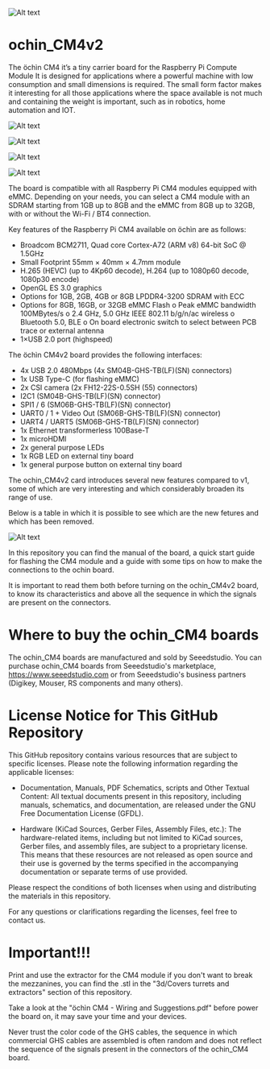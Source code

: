 ![Alt text](images/logo.png?raw=true&=200x "ochin_CM4")
# ochin_CM4v2
The öchìn CM4 it’s a tiny carrier board for the Raspberry Pi Compute Module  It is designed for applications where a powerful machine with low consumption and small dimensions is required. The small form factor makes it interesting for all those applications where the space available is not much and containing the weight is important, such as in robotics, home automation and IOT.

![Alt text](images/ochin_CM4_topDoc.png?raw=true "ochin_CM4")

![Alt text](images/ochin_CM4_botDoc.png?raw=true "ochin_CM4 back")

![Alt text](images/ochin_CM4_USBext_topDoc.png?raw=true "ochin_CM4extUSB")

![Alt text](images/ochin_CM4_USBext_botDoc.png?raw=true "ochin_CM4extUSB")


The board is compatible with all Raspberry Pi CM4 modules equipped with eMMC. Depending on your needs, you can select a CM4 module with an SDRAM starting from 1GB up to 8GB and the eMMC from 8GB up to 32GB, with or without the Wi-Fi / BT4 connection.

Key features of the Raspberry Pi CM4 available on öchìn are as follows:
* Broadcom BCM2711, Quad core Cortex-A72 (ARM v8) 64-bit SoC @ 1.5GHz
* Small Footprint 55mm × 40mm × 4.7mm module
* H.265 (HEVC) (up to 4Kp60 decode), H.264 (up to 1080p60 decode, 1080p30 encode)
* OpenGL ES 3.0 graphics
* Options for 1GB, 2GB, 4GB or 8GB LPDDR4-3200 SDRAM with ECC
* Options for 8GB, 16GB, or 32GB eMMC Flash
o Peak eMMC bandwidth 100MBytes/s
o 2.4 GHz, 5.0 GHz IEEE 802.11 b/g/n/ac wireless
o Bluetooth 5.0, BLE
o On board electronic switch to select between PCB trace or external antenna
* 1×USB 2.0 port (highspeed)

The öchìn CM4v2 board provides the following interfaces:

*	4x USB 2.0 480Mbps (4x SM04B-GHS-TB(LF)(SN) connectors)
*	1x USB Type-C (for flashing eMMC)
*	2x CSI camera (2x FH12-22S-0.5SH (55) connectors)
*	I2C1 (SM04B-GHS-TB(LF)(SN) connector)
*	SPI1 / 6 (SM06B-GHS-TB(LF)(SN) connector)
*	UART0 / 1 + Video Out (SM06B-GHS-TB(LF)(SN) connector)
*	UART4 / UART5 (SM06B-GHS-TB(LF)(SN) connector)
*	1x Ethernet transformerless 100Base-T
*	1x microHDMI
*	2x general purpose LEDs
*	1x RGB LED on external tiny board
*	1x general purpose button on external tiny board

The ochin_CM4v2 card introduces several new features compared to v1, some of which are very interesting and which considerably broaden its range of use. 

Below is a table in which it is possible to see which are the new fetures and which has been removed.

![Alt text](images/ochin_comparison_table.png?raw=true "ochin_CM4 comparison table")

In this repository you can find the manual of the board, a quick start guide for flashing the CM4 module and a guide with some tips on how to make the connections to the ochin board. 

It is important to read them both before turning on the ochin_CM4v2 board, to know its characteristics and above all the sequence in which the signals are present on the connectors.

# Where to buy the ochin_CM4 boards
The ochin_CM4 boards are manufactured and sold by Seeedstudio. You can purchase ochin_CM4 boards from Seeedstudio's marketplace, https://www.seeedstudio.com or from Seeedstudio's business partners (Digikey, Mouser, RS components and many others).

# License Notice for This GitHub Repository

This GitHub repository contains various resources that are subject to specific licenses. Please note the following information regarding the applicable licenses:

* Documentation, Manuals, PDF Schematics, scripts and Other Textual Content: All textual documents present in this repository, including manuals, schematics, and documentation, are released under the GNU Free Documentation License (GFDL).

* Hardware (KiCad Sources, Gerber Files, Assembly Files, etc.): The hardware-related items, including but not limited to KiCad sources, Gerber files, and assembly files, are subject to a proprietary license. This means that these resources are not released as open source and their use is governed by the terms specified in the accompanying documentation or separate terms of use provided.

Please respect the conditions of both licenses when using and distributing the materials in this repository.

For any questions or clarifications regarding the licenses, feel free to contact us.

# Important!!!

Print and use the extractor for the CM4 module if you don't want to break the mezzanines, you can find the .stl in the "3d/Covers turrets and extractors" section of this repository.

Take a look at the "öchìn CM4 - Wiring and Suggestions.pdf" before power the board on, it may save your time and your devices.

Never trust the color code of the GHS cables, the sequence in which commercial GHS cables are assembled is often random and does not reflect the sequence of the signals present in the connectors of the ochin_CM4 board.
